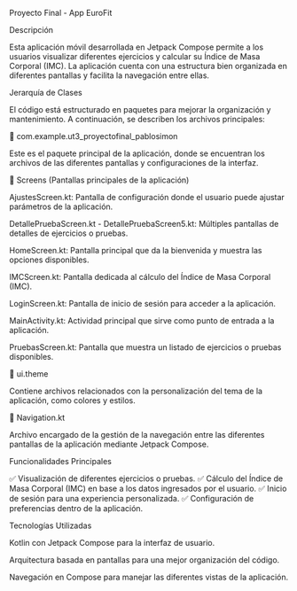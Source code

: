 Proyecto Final - App EuroFit

Descripción

Esta aplicación móvil desarrollada en Jetpack Compose permite a los usuarios visualizar diferentes ejercicios y calcular su Índice de Masa Corporal (IMC). La aplicación cuenta con una estructura bien organizada en diferentes pantallas y facilita la navegación entre ellas.

Jerarquía de Clases

El código está estructurado en paquetes para mejorar la organización y mantenimiento. A continuación, se describen los archivos principales:

📂 com.example.ut3_proyectofinal_pablosimon

Este es el paquete principal de la aplicación, donde se encuentran los archivos de las diferentes pantallas y configuraciones de la interfaz.

📁 Screens (Pantallas principales de la aplicación)

AjustesScreen.kt: Pantalla de configuración donde el usuario puede ajustar parámetros de la aplicación.

DetallePruebaScreen.kt - DetallePruebaScreen5.kt: Múltiples pantallas de detalles de ejercicios o pruebas.

HomeScreen.kt: Pantalla principal que da la bienvenida y muestra las opciones disponibles.

IMCScreen.kt: Pantalla dedicada al cálculo del Índice de Masa Corporal (IMC).

LoginScreen.kt: Pantalla de inicio de sesión para acceder a la aplicación.

MainActivity.kt: Actividad principal que sirve como punto de entrada a la aplicación.

PruebasScreen.kt: Pantalla que muestra un listado de ejercicios o pruebas disponibles.

📁 ui.theme

Contiene archivos relacionados con la personalización del tema de la aplicación, como colores y estilos.

📄 Navigation.kt

Archivo encargado de la gestión de la navegación entre las diferentes pantallas de la aplicación mediante Jetpack Compose.

Funcionalidades Principales

✅ Visualización de diferentes ejercicios o pruebas.
✅ Cálculo del Índice de Masa Corporal (IMC) en base a los datos ingresados por el usuario.
✅ Inicio de sesión para una experiencia personalizada.
✅ Configuración de preferencias dentro de la aplicación.

Tecnologías Utilizadas

Kotlin con Jetpack Compose para la interfaz de usuario.

Arquitectura basada en pantallas para una mejor organización del código.

Navegación en Compose para manejar las diferentes vistas de la aplicación.
